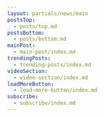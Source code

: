 ```yaml
---
layout: partials/news/main
postsTop: 
  - posts/top.md
postsBottom: 
  - posts/bottom.md
mainPost:
  - main-post/index.md
trendingPosts:
  - trending-posts/index.md
videoSection:
  - video-section/index.md
loadMoreButton:
  - load-more-button/index.md
subscribe:
  - subscribe/index.md
---
```

